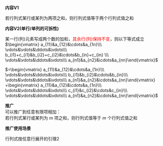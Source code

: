 **内容V1**  
  
若行列式某行或某列为两项之和，则行列式值等于两个行列式值之和  
  
**内容V2(单行/单列的可拆性)**  
  
某一行(列)元素写成两个数的加和，<font color=red>其余行(列)保持不变</font>，则以下等式成立  
 $\begin{vmatrix}  
a_{11}&a_{12}&\cdots&a_{1n}\\\  
\vdots&\vdots&\ddots&\vdots\\\  
b_{i1}+c_{i1}&b_{i2}+c_{i2}&\cdots&b_{in}+c_{in}  
\\\  
\vdots&\vdots&\ddots&\vdots\\\  
a_{n1}&a_{n2}&\cdots&a_{nn}\end{vmatrix}$  
  
 $=\begin{vmatrix}  
a_{11}&a_{12}&\cdots&a_{1n}\\\  
\vdots&\vdots&\ddots&\vdots\\\  
b_{i1}&b_{i2}&\cdots&b_{in}\\\  
\vdots&\vdots&\ddots&\vdots\\\  
a_{n1}&a_{n2}&\cdots&a_{nn}\end{vmatrix}  
+\begin{vmatrix}  
a_{11}&a_{12}&\cdots&a_{1n}\\\  
\vdots&\vdots&\ddots&\vdots\\\  
c_{i1}&c_{i2}&\cdots&c_{in}\\\  
\vdots&\vdots&\ddots&\vdots\\\  
a_{n1}&a_{n2}&\cdots&a_{nn}\end{vmatrix}$  
  
**推广**  
可以推广到任意有限项相加：  
若行列式某行或某列为 $m$ 项之和，则行列式值等于 $m$ 个行列式值之和  
  
**推广使用场景**  
  
行列式按任意行展开的引理2  
  
